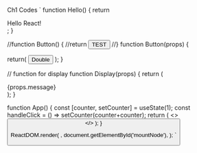 Ch1 Codes
` function Hello() {
	return <div>Hello React!</div>;
}

//function Button() {
  //return <button>TEST</button>
//}
function Button(props) {

  return( 
  <button onClick= {props.handleClick} >
    Double
  </button>
    );
}

// function for display
function Display(props) {
  return (
    <div> {props.message} </div>
  );
}

function App() {
  const [counter, setCounter] = useState(1);
  const handleClick = () => setCounter(counter+counter);
  return (
  <>
  <Button handleClick={handleClick} />
    <Display message={counter}/>
    </>
  );
}


ReactDOM.render(
  <App />,
  document.getElementById('mountNode'),
); `
